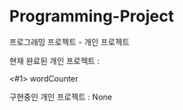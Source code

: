 # Programming-Project
프로그래밍 프로젝트 - 개인 프로젝트

현재 완료된 개인 프로젝트 :

<#1> wordCounter

구현중인 개인 프로젝트 : None

